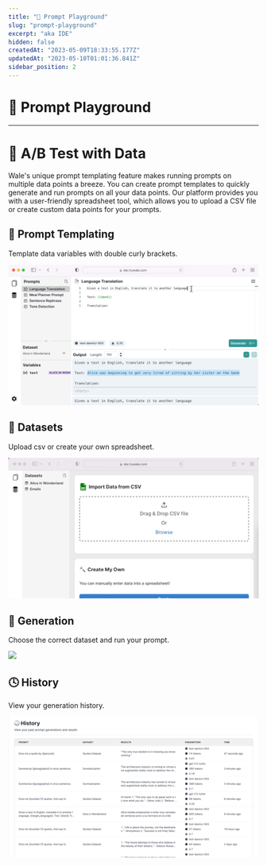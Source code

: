 ```yaml
---
title: "🔮 Prompt Playground"
slug: "prompt-playground"
excerpt: "aka IDE"
hidden: false
createdAt: "2023-05-09T18:33:55.177Z"
updatedAt: "2023-05-10T01:01:36.841Z"
sidebar_position: 2
---
```


# 🔮 Prompt Playground

---

# 🧪 A/B Test with Data

Wale's unique prompt templating feature makes running prompts on multiple data points a breeze. You can create prompt templates to quickly generate and run prompts on all your data points. Our platform provides you with a user-friendly spreadsheet tool, which allows you to upload a CSV file or create custom data points for your prompts.

## 📑 Prompt Templating

Template data variables with double curly brackets.

![](../assets/about/prompt-playground-templating.gif)

## 🧩 Datasets

Upload csv or create your own spreadsheet.

![](../assets/about/prompt-playground-import.gif)

## 🏃 Generation

Choose the correct dataset and run your prompt.

![](https://files.readme.io/860b17e-wale_generation.gif)

## 🕓 History

View your generation history.

![history](../assets/about/prompt-playground-history.png)
